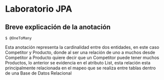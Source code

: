 # Laboratorio JPA
    
## Breve explicación de la anotación 
    $ @OneToMany

Esta anotación representa la cardinalidad entre dos entidades, en este caso Competitor y Producto, donde al ser una relación de uno a muchos desde Competitor a Producto quiere decir que un Competitor puede tener muchos Productos, lo anterior se evidencia en el atributo List<Producto>, esta relación esta principalmente relacionada en el mapeo que se realiza entre tablas dentro de una Base de Datos Relacional


